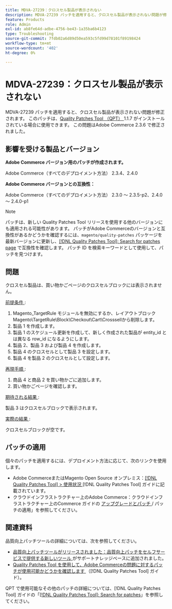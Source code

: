 ```yaml
---
title: MDVA-27239：クロスセル製品が表示されない
description: MDVA-27239 パッチを適用すると、クロスセル製品が表示されない問題が修正されます。 このパッチは、[Quality Patches Tool （QPT） ] （https://experienceleague.adobe.com/en/docs/commerce-operations/tools/quality-patches-tool/quality-patches-tool-to-self-serve-quality-patches） 1.1.7 がインストールされている場合に利用できます。 この問題はAdobe Commerce 2.3.6 で修正されました。
feature: Products
role: Admin
exl-id: ab8fe64d-adbe-4756-be43-1a35ba6b4123
type: Troubleshooting
source-git-commit: 7fdb02a6d89d50ea593c5fd99d78101f89198424
workflow-type: tm+mt
source-wordcount: '402'
ht-degree: 0%

---
```


# MDVA-27239：クロスセル製品が表示されない

MDVA-27239 パッチを適用すると、クロスセル製品が表示されない問題が修正されます。 このパッチは、[Quality Patches Tool （QPT） ](https://experienceleague.adobe.com/en/docs/commerce-operations/tools/quality-patches-tool/quality-patches-tool-to-self-serve-quality-patches)1.1.7 がインストールされている場合に使用できます。 この問題はAdobe Commerce 2.3.6 で修正されました。

## 影響を受ける製品とバージョン

**Adobe Commerce バージョン用のパッチが作成されます。**

Adobe Commerce（すべてのデプロイメント方法） 2.3.4、2.4.0

**Adobe Commerce バージョンとの互換性：**

Adobe Commerce（すべてのデプロイメント方法） 2.3.0 ～ 2.3.5-p2、2.4.0 ～ 2.4.0-p1

>[!NOTE]
>
>パッチは、新しい Quality Patches Tool リリースを使用する他のバージョンにも適用される可能性があります。 パッチがAdobe Commerceのバージョンと互換性があるかどうかを確認するには、`magento/quality-patches` パッケージを最新バージョンに更新し、[[!DNL Quality Patches Tool]: Search for patches page](https://experienceleague.adobe.com/en/docs/commerce-operations/tools/quality-patches-tool/quality-patches-tool-to-self-serve-quality-patches) で互換性を確認します。 パッチ ID を検索キーワードとして使用して、パッチを見つけます。

## 問題

クロスセル製品は、買い物かごページのクロスセルブロックには表示されません。

<u> 前提条件 </u>:

1. Magento_TargetRule モジュールを無効にするか、レイアウトブロック Magento\TargetRule\Block\Checkout\Cart\Crosssellから削除します。
1. 製品 1 を作成します。
1. 製品 1 のスケジュール更新を作成して、新しく作成された製品が entity_id とは異なる row_id になるようにします。
1. 製品 2、製品 3 および製品 4 を作成します。
1. 製品 4 のクロスセルとして製品 3 を設定します。
1. 製品 4 を製品 2 のクロスセルとして設定します。

<u> 再現手順 </u>:

1. 商品 4 と商品 2 を買い物かごに追加します。
1. 買い物かごページを確認します。

<u> 期待される結果 </u>:

製品 3 はクロスセルブロックで表示されます。

<u> 実際の結果 </u>:

クロスセルブロックが空です。

## パッチの適用

個々のパッチを適用するには、デプロイメント方法に応じて、次のリンクを使用します。

* Adobe CommerceまたはMagento Open Source オンプレミス：[[!DNL Quality Patches Tool] > 使用状況 ](/help/tools/quality-patches-tool/usage.md) [!DNL Quality Patches Tool] ガイドに記載されています。
* クラウドインフラストラクチャー上のAdobe Commerce：クラウドインフラストラクチャー上のCommerce ガイドの [ アップグレードとパッチ ](https://experienceleague.adobe.com/docs/commerce-cloud-service/user-guide/develop/upgrade/apply-patches.html)/ パッチの適用」を参照してください。

## 関連資料

品質向上パッチツールの詳細については、次を参照してください。

* [ 品質向上パッチツールがリリースされました：品質向上パッチをセルフサービスで提供する新しいツール ](https://experienceleague.adobe.com/en/docs/commerce-operations/tools/quality-patches-tool/quality-patches-tool-to-self-serve-quality-patches) がサポートナレッジベースに追加されました。
* [Quality Patches Tool を使用して、Adobe Commerceの問題に対するパッチが使用可能かどうかを確認します ](/help/tools/quality-patches-tool/patches-available-in-qpt/check-patch-for-magento-issue-with-magento-quality-patches.md) （[!DNL Quality Patches Tool] ガイド）。

QPT で使用可能なその他のパッチの詳細については、[!DNL Quality Patches Tool] ガイドの「[[!DNL Quality Patches Tool]: Search for patches](https://experienceleague.adobe.com/tools/commerce-quality-patches/index.html)」を参照してください。
